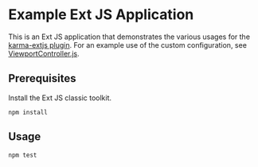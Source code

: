 # Example Ext JS Application

This is an Ext JS application that demonstrates the various usages for the [karma-extjs plugin](https://www.npmjs.com/package/karma-extjs-6s). For an example use of the custom configuration, see [ViewportController.js](https://github.com/TrevorKarjanis/karma-extjs/blob/master/test/classic/src/app/ViewportController.js).

## Prerequisites

Install the Ext JS classic toolkit.
```
npm install
```

## Usage

```
npm test
```